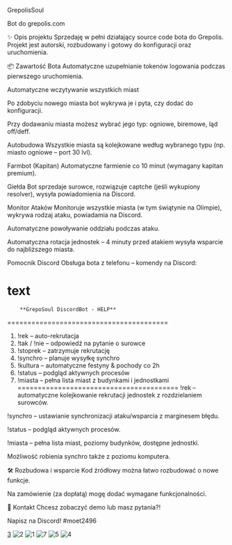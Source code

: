 GrepolisSoul

Bot do grepolis.com

✨ Opis projektu
Sprzedaję w pełni działający source code bota do Grepolis. Projekt jest autorski, rozbudowany i gotowy do konfiguracji oraz uruchomienia.

📦 Zawartość Bota
Automatyczne uzupełnianie tokenów logowania podczas pierwszego uruchomienia.

Automatyczne wczytywanie wszystkich miast

Po zdobyciu nowego miasta bot wykrywa je i pyta, czy dodać do konfiguracji.

Przy dodawaniu miasta możesz wybrać jego typ: ogniowe, biremowe, ląd off/deff.

Autobudowa
Wszystkie miasta są kolejkowane według wybranego typu (np. miasto ogniowe – port 30 lvl).

Farmbot (Kapitan)
Automatyczne farmienie co 10 minut (wymagany kapitan premium).

Giełda
Bot sprzedaje surowce, rozwiązuje captche (jeśli wykupiony resolver), wysyła powiadomienia na Discord.

Monitor Ataków
Monitoruje wszystkie miasta (w tym świątynie na Olimpie), wykrywa rodzaj ataku, powiadamia na Discord.

Automatyczne powoływanie oddziału podczas ataku.

Automatyczna rotacja jednostek – 4 minuty przed atakiem wysyła wsparcie do najbliższego miasta.

Pomocnik Discord
Obsługa bota z telefonu – komendy na Discord:

text
========================================
        **GrepoSoul DiscordBot - HELP**
========================================
1) !rek <unit> <townId>    – auto-rekrutacja
2) !tak / !nie             – odpowiedź na pytanie o surowce
3) !stoprek <townId>       – zatrzymuje rekrutację
4) !synchro <townId>       – planuje wysyłkę synchro
5) !kultura                – automatyczne festyny & pochody co 2h
6) !status                 – podgląd aktywnych procesów
7) !miasta                 – pełna lista miast z budynkami i jednostkami
========================================
!rek – automatyczne kolejkowanie rekrutacji jednostek z rozdzielaniem surowców.

!synchro – ustawianie synchronizacji ataku/wsparcia z marginesem błędu.

!status – podgląd aktywnych procesów.

!miasta – pełna lista miast, poziomy budynków, dostępne jednostki.

Możliwość robienia synchro także z poziomu komputera.

🛠️ Rozbudowa i wsparcie
Kod źródłowy można łatwo rozbudować o nowe funkcje.

Na zamówienie (za dopłatą) mogę dodać wymagane funkcjonalności.


💬 Kontakt
Chcesz zobaczyć demo lub masz pytania?!

Napisz na Discord!  #moet2496



[3](https://github.com/user-attachments/assets/f7541f4f-d2d6-4c48-9d5e-11fa74747d09)
![2](https://github.com/user-attachments/assets/b319915e-07fe-410e-ab20-6c03a624627d)
![1](https://github.com/user-attachments/assets/6061321f-d142-4a5d-b775-96c874d34003)
![7](https://github.com/user-attachments/assets/091eafdb-c742-4579-8275-88bc60a95730)
![5](https://github.com/user-attachments/assets/67a6c462-22ba-4051-81f6-c709197ef6a7)
![4](https://github.com/user-attachments/assets/883b5719-08c6-480a-93b2-dac9755581cd)
